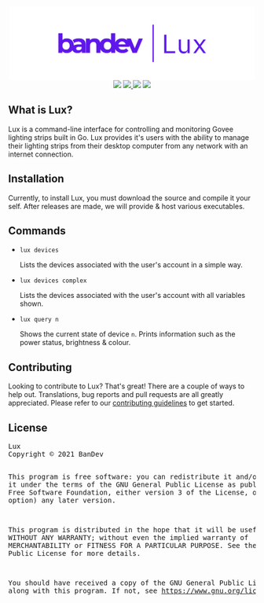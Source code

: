<div align="center">
 <img src=".github/bandev-lux.svg" height="150" align="center" />
 <br>
 <a>
  <img src="https://bandev.uk/api/badges/app-promise.svg"/>
  <a href="https://github.com/BanDev/Lux/blob/main/LICENSE.md" target="_blank">
   <img src="https://img.shields.io/github/license/bandev/lux"/>
  </a>
  <img src="https://img.shields.io/github/repo-size/bandev/lux"/>
  <a href="https://www.buymeacoffee.com/bandev" target="_blank">
   <img src="https://img.shields.io/badge/donate-%C2%A35-orange" >
  </a>
 </a>
</div>

<h2 id="what">What is Lux?</h2>
<p>Lux is a command-line interface for controlling and monitoring Govee lighting strips built in Go. Lux provides it's users with the ability to manage their lighting strips from their desktop computer from any network with an internet connection.</p>

<h2 id="installation">Installation</h2>
<p>Currently, to install Lux, you must download the source and compile it your self. After releases are made, we will provide & host various executables.</p>

<h2 id="commands">Commands</h2>
<ul id='EDTCMDS'>
 <li>
  <code>lux devices</code>
  <p>Lists the devices associated with the user's account in a simple way.</p>
 </li>
 <li>
  <code>lux devices complex</code>
  <p>Lists the devices associated with the user's account with all variables shown.</p>
 </li>
 <li>
  <code>lux query n</code>
  <p>Shows the current state of device <code>n</code>. Prints information such as the power status, brightness & colour.</p>
 </li>
</ul>

<h2 id="contributing">Contributing</h2>
<p>Looking to contribute to Lux? That&#39;s great! There are a couple of ways to help out. Translations, bug reports and pull requests are all greatly appreciated. Please refer to our <a href="https://github.com/BanDev/Lux/blob/main/CONTRIBUTING.md">contributing guidelines</a> to get started.</p>

<h2 id="license">License</h2>
<pre>
Lux
Copyright © 2021 BanDev

This program is free software: you can redistribute it and/or modify
it under the terms of the GNU General Public License as published by
the Free Software Foundation, either version 3 of the License, or
(at your option) any later version.

This program is distributed in the hope that it will be useful,
but WITHOUT ANY WARRANTY; without even the implied warranty of
MERCHANTABILITY or FITNESS FOR A PARTICULAR PURPOSE.  See the
GNU General Public License for more details.

You should have received a copy of the GNU General Public License
along with this program.  If not, see <https://www.gnu.org/licenses/>
</pre>

 
